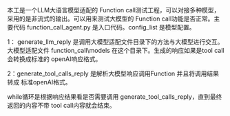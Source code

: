 本工是一个LLM大语言模型适配的 Function call测试工程，可以对接多种模型，采用的是非流式的输出。可以用来测试大模型的 Function call功能是否正常。主要代码 function_call_agent.py 是入口代码。config_list 是模型配置。

1： generate_llm_reply 是调用大模型适配文件目录下的方法与大模型进行交互。 大模型适配文件  function_call\models 在这个目录下。生成的响应如果是tool call会转换成标准的 openAI响应格式。

2：generate_tool_calls_reply 是解析大模型响应调用Function 并且将调用结果转成 标准openAI格式。

while循环是根据响应结果看是否需要调用 generate_tool_calls_reply，直到最终返回的内容不带 tool call内容就会结束。
